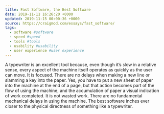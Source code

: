 ```yaml
---
title: Fast Software, the Best Software
date: 2019-11-11 16:26:20 +0000
updated: 2019-11-15 00:00:36 +0000
source: https://craigmod.com/essays/fast_software/
tags:
  - software #software
  - speed #speed
  - tools #tools
  - usability #usability
  - user experience #user experience
---
```

A typewriter is an excellent tool because, even though it’s slow in a relative sense, every aspect of the machine itself operates as quickly as the user can move. It is focused. There are no delays when making a new line or slamming a key into the paper. Yes, you have to put a new sheet of paper into the machine at the end of a page, but that action becomes part of the flow of using the machine, and the accumulation of paper a visual indication of work completed. It is not wasted work. There are no fundamental mechanical delays in using the machine. The best software inches ever closer to the physical directness of something like a typewriter.
